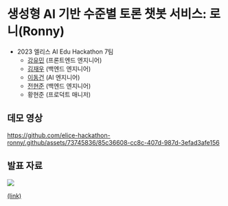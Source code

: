 # 생성형 AI 기반 수준별 토론 챗봇 서비스: 로니(Ronny)

- 2023 엘리스 AI Edu Hackathon 7팀
    - [강유민](https://github.com/mintway0341) (프론트엔드 엔지니어)
    - [김재우](https://github.com/jjwwk0) (백엔드 엔지니어)
    - [이동건](https://github.com/oneonlee/) (AI 엔지니어)
    - [전현준](https://github.com/wjsgus95) (백엔드 엔지니어)
    - 황현준 (프로덕트 매니저)

## 데모 영상

https://github.com/elice-hackathon-ronny/.github/assets/73745836/85c36608-cc8c-407d-987d-3efad3afe156

## 발표 자료

<a href="https://elice-hackathon-ronny.github.io/.github/file/presentation.pdf" target="_blank"> 
    <img src="https://github-production-user-asset-6210df.s3.amazonaws.com/73745836/273449108-377567cd-62ef-4472-bbd6-09571b9cbd21.jpg"> 
</a>

[(link)](https://elice-hackathon-ronny.github.io/.github/file/presentation.pdf)

